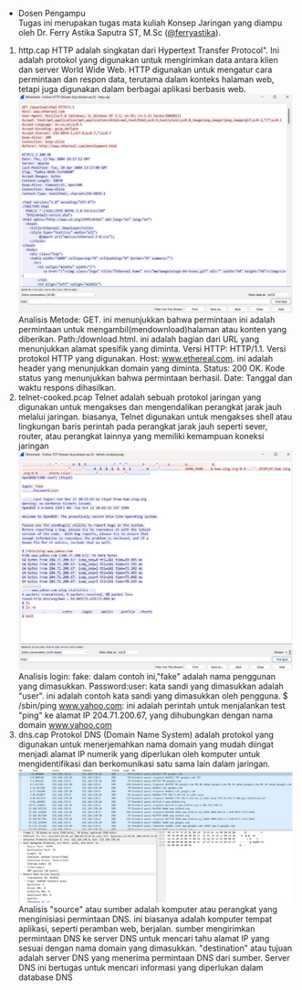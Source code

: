 * Dosen Pengampu  
Tugas ini merupakan tugas mata kuliah Konsep Jaringan yang diampu oleh Dr. Ferry Astika Saputra ST, M.Sc ([@ferryastika](https://github.com/ferryastika)).
1. http.cap
HTTP adalah singkatan dari Hypertext Transfer Protocol". Ini adalah protokol yang digunakan untuk mengirimkan data antara klien dan server World Wide Web. HTTP digunakan untuk mengatur cara permintaan dan respon data, terutama dalam konteks halaman web, tetapi juga digunakan dalam berbagai aplikasi berbasis web. 
![Http.cap](http.jpg)
Analisis Metode: GET. ini menunjukkan bahwa permintaan ini adalah permintaan untuk mengambil(mendownload)halaman atau konten yang diberikan. Path:/download.html. ini adalah bagian dari URL yang menunjukkan alamat spesifik yang diminta. Versi HTTP: HTTP/1.1. Versi protokol HTTP yang digunakan. Host: www.ethereal.com. ini adalah header yang menunjukkan domain yang diminta. Status: 200 OK. Kode status yang menunjukkan bahwa permintaan berhasil. Date: Tanggal dan waktu respons dihasilkan.
2. telnet-cooked.pcap
Telnet adalah sebuah protokol jaringan yang digunakan untuk mengakses dan mengendalikan perangkat jarak jauh melalui jaringan. biasanya, Telnet digunakan untuk mengakses shell atau lingkungan baris perintah pada perangkat jarak jauh seperti sever, router, atau perangkat lainnya yang memiliki kemampuan koneksi jaringan
![Http.cap](telnet.jpg)
Analisis login: fake: dalam contoh ini,"fake" adalah nama penggunan yang dimasukkan. Password:user: kata sandi yang dimasukkan adalah "user". ini adalah contoh kata sandi yang dimasukkan oleh pengguna. $ /sbin/ping www.yahoo.com: ini adalah perintah untuk menjalankan test "ping" ke alamat IP 204.71.200.67, yang dihubungkan dengan nama domain www.yahoo.com
3. dns.cap
Protokol DNS (Domain Name System) adalah protokol yang digunakan untuk menerjemahkan nama domain yang mudah diingat menjadi alamat IP numerik yang diperlukan oleh komputer untuk mengidentifikasi dan berkomunikasi satu sama lain dalam jaringan.
![Http.cap](dns.jpg)
Analisis "source" atau sumber adalah komputer atau perangkat yang menginisiasi permintaan DNS. ini biasanya adalah komputer tempat aplikasi, seperti peramban web, berjalan. sumber mengirimkan permintaan DNS ke server DNS untuk mencari tahu alamat IP yang sesuai dengan nama domain yang dimasukkan. "destination" atau tujuan adalah server DNS yang menerima permintaan DNS dari sumber. Server DNS ini bertugas untuk mencari informasi yang diperlukan dalam database DNS
